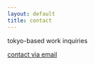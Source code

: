 ```yaml
---
layout: default
title: contact
---
```

<div id="contact-page">
  <p>tokyo-based work inquiries</p>
  <a href="mailto:{{ site.social.email }}">contact via email</a>
</div>
